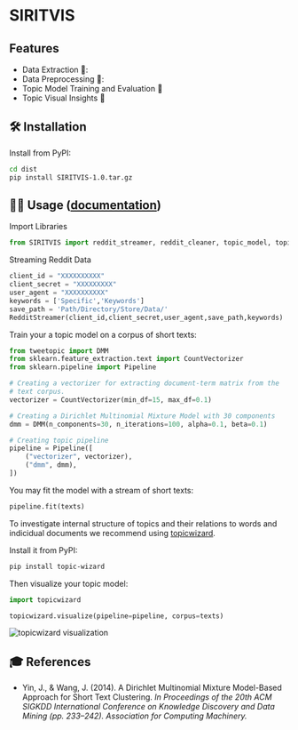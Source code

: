 

# SIRITVIS


## Features

- Data Extraction 💾:
- Data Preprocessing 🧹:
- Topic Model Training and Evaluation :dart:
- Topic Visual Insights :eyes:

## 🛠 Installation

Install from PyPI:

```bash
cd dist
pip install SIRITVIS-1.0.tar.gz
```

## 👩‍💻 Usage ([documentation](https://centre-for-humanities-computing.github.io/tweetopic/))

Import Libraries

```python
from SIRITVIS import reddit_streamer, reddit_cleaner, topic_model, topic_visualise
```

Streaming Reddit Data
```python
client_id = "XXXXXXXXXX"
client_secret = "XXXXXXXXX"
user_agent = "XXXXXXXXXX"
keywords = ['Specific','Keywords']
save_path = 'Path/Directory/Store/Data/'
RedditStreamer(client_id,client_secret,user_agent,save_path,keywords)
```

Train your a topic model on a corpus of short texts:

```python
from tweetopic import DMM
from sklearn.feature_extraction.text import CountVectorizer
from sklearn.pipeline import Pipeline

# Creating a vectorizer for extracting document-term matrix from the
# text corpus.
vectorizer = CountVectorizer(min_df=15, max_df=0.1)

# Creating a Dirichlet Multinomial Mixture Model with 30 components
dmm = DMM(n_components=30, n_iterations=100, alpha=0.1, beta=0.1)

# Creating topic pipeline
pipeline = Pipeline([
    ("vectorizer", vectorizer),
    ("dmm", dmm),
])
```

You may fit the model with a stream of short texts:

```python
pipeline.fit(texts)
```

To investigate internal structure of topics and their relations to words and indicidual documents we recommend using [topicwizard](https://github.com/x-tabdeveloping/topic-wizard).

Install it from PyPI:

```bash
pip install topic-wizard
```

Then visualize your topic model:

```python
import topicwizard

topicwizard.visualize(pipeline=pipeline, corpus=texts)
```

![topicwizard visualization](docs/_static/topicwizard.png)

## 🎓 References

- Yin, J., & Wang, J. (2014). A Dirichlet Multinomial Mixture Model-Based Approach for Short Text Clustering. _In Proceedings of the 20th ACM SIGKDD International Conference on Knowledge Discovery and Data Mining (pp. 233–242). Association for Computing Machinery._
